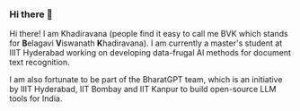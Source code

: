 ### Hi there 👋

Hi there! I am Khadiravana (people find it easy to call me BVK which stands for **B**elagavi **V**iswanath **K**hadiravana). I am currently a master's student at IIIT Hyderabad working on developing data-frugal AI methods for document text recognition. 

I am also fortunate to be part of the BharatGPT team, which is an initiative by IIIT Hyderabad, IIT Bombay and IIT Kanpur to build open-source LLM tools for India. 


<!--
**khadiravana-belagavi/khadiravana-belagavi** is a ✨ _special_ ✨ repository because its `README.md` (this file) appears on your GitHub profile.

Here are some ideas to get you started:

- 🔭 I’m currently working on ...
- 🌱 I’m currently learning ...
- 👯 I’m looking to collaborate on ...
- 🤔 I’m looking for help with ...
- 💬 Ask me about ...
- 📫 How to reach me: ...
- 😄 Pronouns: ...
- ⚡ Fun fact: ...
-->

